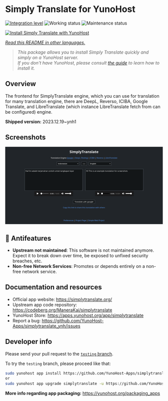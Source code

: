 <!--
N.B.: This README was automatically generated by <https://github.com/YunoHost/apps/tree/master/tools/readme_generator>
It shall NOT be edited by hand.
-->

# Simply Translate for YunoHost

[![Integration level](https://dash.yunohost.org/integration/simplytranslate.svg)](https://dash.yunohost.org/appci/app/simplytranslate) ![Working status](https://ci-apps.yunohost.org/ci/badges/simplytranslate.status.svg) ![Maintenance status](https://ci-apps.yunohost.org/ci/badges/simplytranslate.maintain.svg)

[![Install Simply Translate with YunoHost](https://install-app.yunohost.org/install-with-yunohost.svg)](https://install-app.yunohost.org/?app=simplytranslate)

*[Read this README in other languages.](./ALL_README.md)*

> *This package allows you to install Simply Translate quickly and simply on a YunoHost server.*  
> *If you don't have YunoHost, please consult [the guide](https://yunohost.org/install) to learn how to install it.*

## Overview

The frontend for SimplyTranslate engine, which you can use for translation for many translation engine, there are DeepL, Reverso, ICIBA, Google Translate, and LibreTranslate (which instance LibreTranslate fetch from can be configured) engine.

**Shipped version:** 2023.12.19~ynh1

## Screenshots

![Screenshot of Simply Translate](./doc/screenshots/st_id-en.png)

## :red_circle: Antifeatures

- **Upstream not maintained**: This software is not maintained anymore. Expect it to break down over time, be exposed to unfixed security breaches, etc.
- **Non-free Network Services**: Promotes or depends entirely on a non-free network service.

## Documentation and resources

* Official app website: <https://simplytranslate.org/>
* Upstream app code repository: <https://codeberg.org/ManeraKai/simplytranslate>
* YunoHost Store: <https://apps.yunohost.org/app/simplytranslate>
* Report a bug: <https://github.com/YunoHost-Apps/simplytranslate_ynh/issues>

## Developer info

Please send your pull request to the [`testing` branch](https://github.com/YunoHost-Apps/simplytranslate_ynh/tree/testing).

To try the `testing` branch, please proceed like that:

```bash
sudo yunohost app install https://github.com/YunoHost-Apps/simplytranslate_ynh/tree/testing --debug
or
sudo yunohost app upgrade simplytranslate -u https://github.com/YunoHost-Apps/simplytranslate_ynh/tree/testing --debug
```

**More info regarding app packaging:** <https://yunohost.org/packaging_apps>
